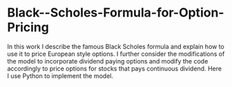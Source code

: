 # Black--Scholes-Formula-for-Option-Pricing
In this work I describe the famous Black Scholes formula and explain how to use it to price European style options. I further consider the modifications of the model to incorporate dividend paying options and modify the code accordingly to price options for stocks that pays continuous dividend. Here I use Python to implement the model.
